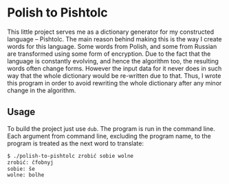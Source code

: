 #  Polish to Pishtolc

This little project serves me as a dictionary generator for my constructed language – Pishtolc.
The main reason behind making this is the way I create words for this language.
Some words from Polish, and some from Russian are transformed using some form of encryption.
Due to the fact that the language is constantly evolving, and hence the algorithm too, the resulting words often change forms.
However the input data for it never does in such way that the whole dictionary would be re-written due to that.
Thus, I wrote this program in order to avoid rewriting the whole dictionary after any minor change in the algorithm.

## Usage
To build the project just use `dub`. The program is run in the command line.
Each argument from command line, excluding the program name, to the program is treated as the next word to translate:

```bash
$ ./polish-to-pishtolc zrobić sobie wolne
zrobić: čfobnyj
sobie: še
wolne: bolhe
```